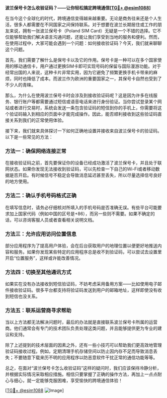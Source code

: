 **波兰保号卡怎么收验证码？——让你轻松搞定跨境通信[[TG💪+ @esim1088](https://t.me/s/esim1088)]**

在当今这个全球化的时代，跨境通信变得越来越重要。无论是商务往来还是个人生活，很多人都需要在不同国家之间保持联系。对于想要在波兰长期居住或工作的朋友来说，拥有一张波兰保号卡（Poland SIM Card）无疑是一个不错的选择。它不仅能够帮助我们解决语言沟通问题，还能让我们享受到当地的服务和便利。然而，在使用过程中，大家可能会遇到一个问题：如何接收验证码？今天，我们就来聊聊这个问题。

首先，我们需要了解什么是保号卡以及它的作用。保号卡是一种可以在多个国家使用的移动通信卡，用户通过更换SIM卡即可实现号码的保留与国际漫游功能。对于经常出国的人来说，这种卡片非常实用，因为它避免了频繁更换手机卡带来的麻烦，同时也降低了成本。而波兰作为欧洲的重要国家之一，其保号卡自然也受到了不少人的青睐。

那么，为什么在使用波兰保号卡时会涉及到接收验证码呢？这是因为许多在线服务、银行账户等都需要通过短信或语音电话来进行身份验证。当你尝试登录某个网站或者进行交易时，系统会发送一条包含验证码的短信到你的手机上，你需要将这个验证码输入到相应的页面中才能完成操作。因此，能否顺利接收到这些验证码直接关系到我们的正常使用体验。

接下来，我们就来具体探讨一下如何正确地设置并接收来自波兰保号卡的验证码。以下是一些常见的方法：

### 方法一：确保网络连接正常

在接收验证码之前，首先要保证你的设备已经成功激活了波兰保号卡，并且处于联网状态。如果你发现无法接收到验证码，可以先检查一下自己的Wi-Fi或者移动数据是否开启。有时候信号不稳定会导致消息延迟甚至丢失，所以尽量选择信号良好的地方使用。

### 方法二：确认手机号码格式正确

在填写信息时，请务必仔细核对所填入的手机号码是否准确无误。有些平台可能要求加上国家代码（例如中国的区号是+86），而另一些则不需要。如果不确定的话，可以咨询客服人员或者查看相关说明文档。

### 方法三：允许应用访问位置信息

部分应用程序为了提高用户体验，会在后台获取用户的地理位置以便更好地推送内容和服务。如果你发现某些特定的应用程序总是收不到验证码，可以尝试去设置里开启“位置服务”，这样或许能改善情况。

### 方法四：切换至其他通讯方式

如果实在没有办法接收到短信验证码，不妨考虑采用备用方案——比如使用电子邮件接收验证码。很多平台都支持将验证码发送到用户的邮箱地址，这样即使没有收到短信也没关系。

### 方法五：联系运营商寻求帮助

当以上方法都无法解决问题时，最后的办法就是直接联系波兰保号卡所属的运营商。他们通常会有专门的技术团队负责处理这类问题，并且能够提供更为专业的建议和支持。

除了上述提到的技术层面的因素之外，还有一些小技巧可以帮助我们更高效地管理验证码接收过程。例如，定期清理手机存储空间以防止因内存不足而导致消息丢失；不要随意下载来历不明的应用程序以防恶意软件干扰正常的通信功能等等。

总之，在面对“波兰保号卡怎么收验证码”这样的疑问时，我们应该保持冷静分析，并根据实际情况采取相应措施。相信只要掌握了正确的操作方法，再加上一点点耐心与细心，就一定能够克服困难，享受愉快的跨境通信体验！

[[TG💪+ @esim1088](https://t.me/s/esim1088) ![Image](https://i.postimg.cc/4NQfJmqS/Snipaste-2025-05-13-00-14-12.png)]